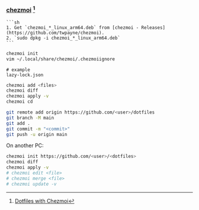 ### [chezmoi](https://www.chezmoi.io) [^1]

````{tab} Ubuntu 22 ARM
```sh
1. Get `chezmoi_*_linux_arm64.deb` from [chezmoi - Releases](https://github.com/twpayne/chezmoi).
2. `sudo dpkg -i chezmoi_*_linux_arm64.deb`
```
````

```sh
chezmoi init
vim ~/.local/share/chezmoi/.chezmoiignore
```

```
# example
lazy-lock.json
```

```sh
chezmoi add <files>
chezmoi diff
chezmoi apply -v
chezmoi cd
```

```sh
git remote add origin https://github.com/<user>/dotfiles
git branch -M main
git add .
git commit -m "<commit>"
git push -u origin main
```

On another PC:

```sh
chezmoi init https://github.com/<user>/<dotfiles>
chezmoi diff
chezmoi apply -v
# chezmoi edit <file>
# chezmoi merge <file>
# chezmoi update -v
```

[^1]: [Dotfiles with Chezmoi](https://blog.lazkani.io/posts/dotfiles-with-chezmoi/)
[^2]: [Chezmoi: ignore files and subdirectories](https://stackoverflow.com/questions/75519055/chezmoi-ignore-files-and-subdirectories)